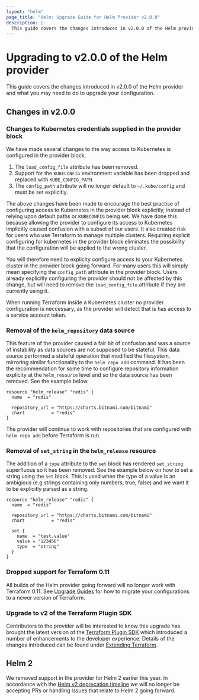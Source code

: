 ```yaml
---
layout: "helm"
page_title: "Helm: Upgrade Guide for Helm Provider v2.0.0"
description: |-
  This guide covers the changes introduced in v2.0.0 of the Helm provider and what you may need to do to upgrade your configuration.
---
```


# Upgrading to v2.0.0 of the Helm provider

This guide covers the changes introduced in v2.0.0 of the Helm provider and what you may need to do to upgrade your configuration.

## Changes in v2.0.0

### Changes to Kubernetes credentials supplied in the provider block

We have made several changes to the way access to Kubernetes is configured in the provider block.

1. The `load_config_file` attribute has been removed.
2. Support for the `KUBECONFIG` environment variable has been dropped and replaced with `KUBE_CONFIG_PATH`.
3. The `config_path` attribute will no longer default to `~/.kube/config` and must be set explicitly.

The above changes have been made to encourage the best practise of configuring access to Kubernetes in the provider block explicitly, instead of relying upon default paths or `KUBECONFIG` being set. We have done this because allowing the provider to configure its access to Kubernetes implicitly caused confusion with a subset of our users. It also created risk for users who use Terraform to manage multiple clusters. Requiring explicit configuring for kubernetes in the provider block eliminates the possibility that the configuration will be applied to the wrong cluster.

You will therefore need to explicity configure access to your Kubernetes cluster in the provider block going forward. For many users this will simply mean specifying the `config_path` attribute in the provider block. Users already explicitly configuring the provider should not be affected by this change, but will need to remove the `load_config_file` attribute if they are currently using it.

When running Terraform inside a Kubernetes cluster no provider configuration is neccessary, as the provider will detect that is has access to a service account token.

### Removal of the `helm_repository` data source

This feature of the provider caused a fair bit of confusion and was a source of instability as data sources are not supposed to be stateful. This data source performed a stateful operation that modified the filesystem, mirroring similar functionality to the `helm repo add` command. It has been the recommendation for some time to configure repository information explicity at the `helm_resource` level and so the data source has been removed. See the example below.

```hcl
resource "helm_release" "redis" {
  name  = "redis"

  repository_url = "https://charts.bitnami.com/bitnami"
  chart          = "redis"
}
```

The provider will continue to work with repositories that are configured with `helm repo add` before Terraform is run.

### Removal of `set_string` in the `helm_release` resource

The addition of a `type` attribute to the `set` block has rendered `set_string` superfluous so it has been removed. See the example below on how to set a string using the `set` block. This is used when the type of a value is an ambigious (e.g strings containing only numbers, true, false) and we want it to be explicitly parsed as a string.

```hcl
resource "helm_release" "redis" {
  name  = "redis"

  repository_url = "https://charts.bitnami.com/bitnami"
  chart          = "redis"

  set {
    name  = "test.value"
    value = "123456"
    type  = "string"
  }
}
```

### Dropped support for Terraform 0.11

All builds of the Helm provider going forward will no longer work with Terraform 0.11. See [Upgrade Guides](https://www.terraform.io/upgrade-guides/index.html) for how to migrate your configurations to a newer version of Terraform.

### Upgrade to v2 of the Terraform Plugin SDK

Contributors to the provider will be interested to know this upgrade has brought the latest version of the [Terraform Plugin SDK](https://github.com/hashicorp/terraform-plugin-sdk) which introduced a number of enhancements to the developer experience. Details of the changes introduced can be found under [Extending Terraform](https://www.terraform.io/docs/extend/guides/v2-upgrade-guide.html).

## Helm 2

We removed support in the provider for Helm 2 earlier this year. In accordance with the [Helm v2 deprecation timeline](https://helm.sh/blog/helm-v2-deprecation-timeline/) we will no longer be accepting PRs or handling issues that relate to Helm 2 going forward.
